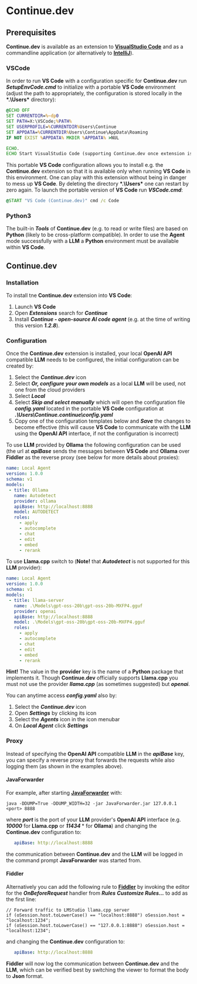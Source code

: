 # Continue.dev

## Prerequisites

**Continue.dev** is available as an extension to **[VisualStudio Code](https://code.visualstudio.com/download)** and as
a commandline application
(or alternatively to **[IntelliJ](https://plugins.jetbrains.com/plugin/22707-continue)**).

### VSCode

In order to run **VS Code** with a configuration specific for **Continue.dev** run <b>*SetupEnvCode.cmd*</b> to initialize with a
portable **VS Code** environment (adjust the path to appropriately, the configuration is stored locally in the <b>*.\Users\*</b>
directory):

```SetupEnvCode.cmd
@ECHO OFF
SET CURRENTDIR=%~dp0
SET PATH=X:\VSCode;%PATH%
SET USERPROFILE=%CURRENTDIR%Users\Continue
SET APPDATA=%CURRENTDIR%Users\Continue\AppData\Roaming
IF NOT EXIST %APPDATA% MKDIR %APPDATA% >NUL

ECHO.
ECHO Start VisualStudio Code (supporting Continue.dev once extension is installed) by executing: VSCode
```

This portable **VS Code** configuration allows you to install e.g. the **Continue.dev** extension so that it is available
only when running **VS Code** in this environment.
One can play with this extension without being in danger to mess up **VS Code**.
By deleting the directory <b>*.\Users\*</b> one can restart by zero again.
To launch the portable version of **VS Code** run <b>*VSCode.cmd*</b>:

```VSCode.cmd
@START "VS Code (Continue.dev)" cmd /c Code
```

### Python3

The built-in <b>*Tools*</b> of **Continue.dev** (e.g. to read or write files) are based on **Python** (likely to be cross-platform
compatible).
In order to use the **Agent** mode successfully with a **LLM** a **Python** environment must be available within **VS Code**. 

## Continue.dev

### Installation

To install tne **Continue.dev** extension into **VS Code**:

1. Launch **VS Code**
2. Open <b>*Extensions*</b> search for <b>*Continue*</b>
3. Install <b>*Continue - open-source AI code agent*</b> (e.g. at the time of writing this version <b>*1.2.8*</b>).

### Configuration

Once the **Continue.dev** extension is installed, your local **OpenAI API** compatible **LLM** needs to be configured,
the initial configuration can be created by:

1. Select the <b>*Continue.dev*</b> icon
2. Select <b>*Or, configure your own models*</b> as a local **LLM** will be used, not one from the cloud providers
3. Select <b>*Local*</b>
4. Select <b>*Skip and select manually*</b> which will open the configuration file <b>*config.yaml*</b> located in the 
portable **VS Code** configuration at <b>*.\Users\Continue\.continue\config.yaml*</b>
5. Copy one of the configuration templates below and <b>*Save*</b> the changes to become effective (this will cause **VS Code**
to communicate with the **LLM** using the **OpenAI API** interface, if not the configuration is incorrect)

To use **LLM** provided by **Ollama** the following configuration can be used (the url at <b>*apiBase*</b> sends the messages
between **VS Code** and **Ollama** over **Fiddler** as the reverse proxy (see below for more details about proxies):

```yaml
name: Local Agent
version: 1.0.0
schema: v1
models:
 - title: Ollama
   name: Autodetect
   provider: ollama
   apiBase: http://localhost:8888
   model: AUTODETECT
   roles:
     - apply
     - autocomplete
     - chat
     - edit
     - embed
     - rerank
```

To use **Llama.cpp** switch to (**Note!** that <b>*Autodetect*</b> is not supported for this **LLM** provider):

```yaml
name: Local Agent
version: 1.0.0
schema: v1
models:
 - title: llama-server
   name: .\Models\gpt-oss-20b\gpt-oss-20b-MXFP4.gguf
   provider: openai
   apiBase: http://localhost:8888
   model: .\Models\gpt-oss-20b\gpt-oss-20b-MXFP4.gguf
   roles:
     - apply
     - autocomplete
     - chat
     - edit
     - embed
     - rerank
```

**Hint!** The value in the **provider** key is the name of a **Python** package that implements it.
Though **Continue.dev** officially supports **Llama.cpp** you must not use the provider <b>*llama.cpp*</b> (as sometimes
suggested) but <b>*openai*</b>.

You can anytime access <b>*config.yaml*</b> also by:

1. Select the <b>*Continue.dev*</b> icon
2. Open <b>*Settings*</b> by clicking its icon
3. Select the <b>*Agents*</b> icon in the icon menubar
4. On <b>*Local Agent*</b> click <b>*Settings*</b>

### Proxy

Instead of specifying the **OpenAI API** compatible **LLM** in the <b>*apiBase*</b> key, you can specify a reverse proxy that forwards
the requests while also logging them (as shown in the examples above).

#### JavaForwarder

For example, after starting **[JavaForwarder](https://github.com/Warpguru/JavaForwarder)** with:

```
java -DDUMP=True -DDUMP_WIDTH=32 -jar JavaForwarder.jar 127.0.0.1 <port> 8888
```

where <b>*port*</b> is the port of your **LLM** provider's **OpenAI API** interface (e.g. <b>*10000*</b> for **Llama.cpp** or
<b>*11434* </b>* for **Ollama**) and changing the **Continue.dev** configuration to:

```yaml
   apiBase: http://localhost:8888
```

the communication between **Continue.dev** and the **LLM** will be logged in the command prompt **JavaForwarder** was started from.

#### Fiddler

Alternatively you can add the following rule to **[Fiddler](https://www.telerik.com/fiddler)** by invoking the editor for the <b>*OnBeforeRequest*</b> handler from <b>*Rules*</b> <b>*Customize Rules...*</b> to add as the first line:

```
// Forward traffic to LMStudio llama.cpp server
if (oSession.host.toLowerCase() == "localhost:8888") oSession.host = "localhost:1234"; 
if (oSession.host.toLowerCase() == "127.0.0.1:8888") oSession.host = "localhost:1234"; 
```

and changing the **Continue.dev** configuration to:

```yaml
   apiBase: http://localhost:8888
```

**Fiddler** will now log the communication between **Continue.dev** and the **LLM**, which can be verified best by switching the viewer to format the body to **Json** format.

